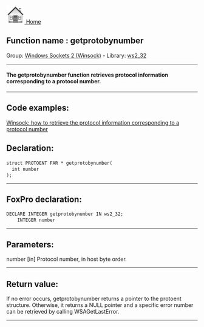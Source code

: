 [<img src="../../images/home.png"> Home ](https://github.com/VFPX/Win32API)  

## Function name : getprotobynumber
Group: [Windows Sockets 2 (Winsock)](../../functions_group.md#Windows_Sockets_2_(Winsock))  -  Library: [ws2_32](../../Libraries.md#ws2_32)  
***  


#### The getprotobynumber function retrieves protocol information corresponding to a protocol number.
***  


## Code examples:
[Winsock: how to retrieve the protocol information corresponding to a protocol number](../../samples/sample_225.md)  

## Declaration:
```foxpro  
struct PROTOENT FAR * getprotobynumber(
  int number
);  
```  
***  


## FoxPro declaration:
```foxpro  
DECLARE INTEGER getprotobynumber IN ws2_32;
	INTEGER number  
```  
***  


## Parameters:
number 
[in] Protocol number, in host byte order.   
***  


## Return value:
If no error occurs, getprotobynumber returns a pointer to the protoent structure. Otherwise, it returns a NULL pointer and a specific error number can be retrieved by calling WSAGetLastError.  
***  

